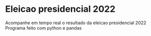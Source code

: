 # Eleicao presidencial 2022
Acompanhe em tempo real o resultado da eleicao presidencial 2022
Programa feito com python e pandas
